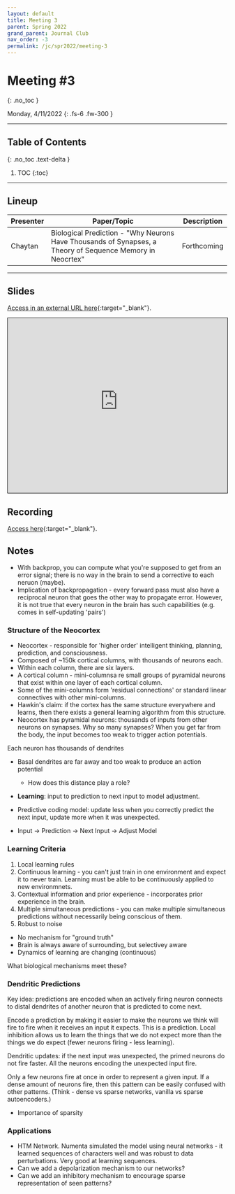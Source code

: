 ```yaml
---
layout: default
title: Meeting 3
parent: Spring 2022
grand_parent: Journal Club
nav_order: -3
permalink: /jc/spr2022/meeting-3
---
```


# Meeting #3
{: .no_toc }

Monday, 4/11/2022
{: .fs-6 .fw-300 }

---

## Table of Contents
{: .no_toc .text-delta }

1. TOC
{:toc}

---


## Lineup

| Presenter | Paper/Topic | Description |
| --- | --- | --- |
| Chaytan | Biological Prediction - "Why Neurons Have Thousands of Synapses, a Theory of Sequence Memory in Neocrtex" | Forthcoming |

---

## Slides

[Access in an external URL here](https://www.canva.com/design/DAE9bEp7nQY/BSySVb2vsIr_xWTvddE0mQ/view?utm_content=DAE9bEp7nQY&utm_campaign=designshare&utm_medium=link2&utm_source=sharebutton){:target="_blank"}.

<iframe src="https://interactive-intelligence.github.io/files/041122 Dendritic Spike JC.pdf" width="100%" height="400" style="border:1px solid black;"></iframe> 

## Recording
[Access here](https://drive.google.com/file/d/1Fc2Rgi6WXivtktXXUWhDp1vDW900t8hs/view?usp=sharing){:target="_blank"}.

## Notes
- With backprop, you can compute what you're supposed to get from an error signal; there is no way in the brain to send a corrective to each neruon (maybe).
- Implication of backpropagation - every forward pass must also have a reciprocal neuron that goes the other way to propagate error. However, it is not true that every neuron in the brain has such capabilities (e.g. comes in self-updating 'pairs')

### Structure of the Neocortex
- Neocortex - responsible for 'higher order' intelligent thinking, planning, prediction, and consciousness.
- Composed of ~150k cortical columns, with thousands of neurons each. 
- Within each column, there are six layers.
- A cortical column - mini-columnsa re small groups of pyramidal neurons that exist within one layer of each cortical column.
- Some of the mini-columns form 'residual connections' or standard linear connectives with other mini-columns.
- Hawkin's claim: if the cortex has the same structure everywhere and learns, then there exists a general learning algorithm from this structure.
- Neocortex has pyramidal neurons: thousands of inputs from other neurons on synapses. Why so many synapses? When you get far from the body, the input becomes too weak to trigger action potentials. 

Each neuron has thousands of dendrites 
- Basal dendrites are far away and too weak to produce an action potential 
  - How does this distance play a role?

- **Learning**: input to prediction to next input to model adjustment.
- Predictive coding model: update less when you correctly predict the next input, update more when it was unexpected.
- Input → Prediction → Next Input → Adjust Model

### Learning Criteria 
1. Local learning rules
2. Continuous learning - you can't just train in one environment and expect it to never train. Learning must be able to be continuously applied to new environmnets.
3. Contextual information and prior experience - incorporates prior experience in the brain.
4. Multiple simultaneous predictions - you can make multiple simultaneous predictions without necessarily being conscious of them.
5. Robust to noise

- No mechanism for "ground truth"
- Brain is always aware of surrounding, but selectivey aware 
- Dynamics of learning are changing (continuous)

What biological mechanisms meet these?

### Dendritic Predictions
Key idea: predictions are encoded when an actively firing neuron connects to distal dendrites of another neuron that is predicted to come next. 

Encode a prediction by making it easier to make the neurons we think will fire to fire when it receives an input it expects. This is a prediction. Local inhibition allows us to learn the things that we do not expect more than the things we do expect (fewer neurons firing - less learning).

Dendritic updates: if the next input was unexpected, the primed neurons do not fire faster. All the neurons encoding the unexpected input fire.

Only a few neurons fire at once in order to represent a given input. If a dense amount of neurons fire, then this pattern can be easily confused with other patterns. (Think - dense vs sparse networks, vanilla vs sparse autoencoders.)
- Importance of sparsity 



### Applications
- HTM Network. Numenta simulated the model using neural networks - it learned sequences of characters well and was robust to data perturbations. Very good at learning sequences.
- Can we add a depolarization mechanism to our networks?
- Can we add an inhibitory mechanism to encourage sparse representation of seen patterns?














